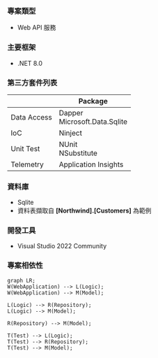 ### 專案類型
- Web API 服務

### 主要框架
- .NET 8.0

### 第三方套件列表
||Package|
|--|--|
|Data Access|Dapper<br/>Microsoft.Data.Sqlite|
|IoC|Ninject|
|Unit Test|NUnit<br/>NSubstitute|
|Telemetry|Application Insights|

### 資料庫
- Sqlite
- 資料表擷取自 **[Northwind].[Customers]** 為範例

### 開發工具
- Visual Studio 2022 Community

### 專案相依性
```mermaid
graph LR;
W(WebApplication) --> L(Logic);
W(WebApplication) --> M(Model);

L(Logic) --> R(Repository);
L(Logic) --> M(Model);

R(Repository) --> M(Model);

T(Test) --> L(Logic);
T(Test) --> R(Repository);
T(Test) --> M(Model);
```